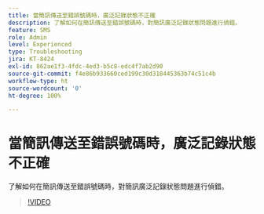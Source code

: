```yaml
---
title: 當簡訊傳送至錯誤號碼時，廣泛記錄狀態不正確
description: 了解如何在簡訊傳送至錯誤號碼時，對簡訊廣泛記錄狀態問題進行偵錯。
feature: SMS
role: Admin
level: Experienced
type: Troubleshooting
jira: KT-8424
exl-id: 862ae1f3-4fdc-4ed3-b5c8-edc4f7ab2d90
source-git-commit: f4e86b933660ced199c30d318445363b74c51c4b
workflow-type: ht
source-wordcount: '0'
ht-degree: 100%

---
```


# 當簡訊傳送至錯誤號碼時，廣泛記錄狀態不正確

了解如何在簡訊傳送至錯誤號碼時，對簡訊廣泛記錄狀態問題進行偵錯。

>[!VIDEO](https://video.tv.adobe.com/v/335980?quality=12&learn=on)
